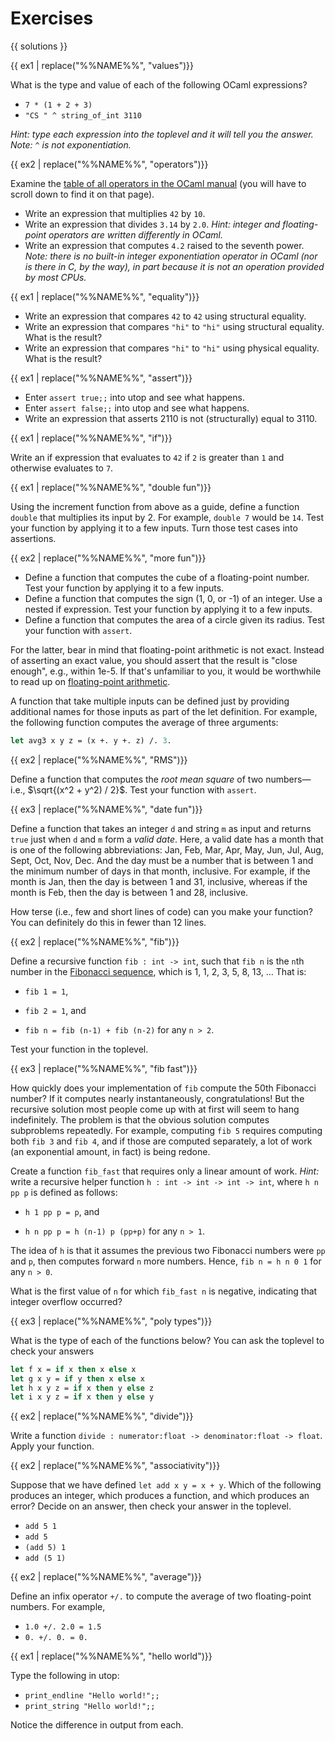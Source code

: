 # Exercises

{{ solutions }}

<!--------------------------------------------------------------------------->
{{ ex1 | replace("%%NAME%%", "values")}}

What is the type and value of each of the following OCaml expressions?

* `7 * (1 + 2 + 3)`
* `"CS " ^ string_of_int 3110`

*Hint: type each expression into the toplevel and it will tell you the answer.
Note: `^` is not exponentiation.*

<!--------------------------------------------------------------------------->
{{ ex2 | replace("%%NAME%%", "operators")}}

Examine the [table of all operators in the OCaml manual][ops] (you will have to
scroll down to find it on that page).

* Write an expression that multiplies `42` by `10`.
* Write an expression that divides `3.14` by `2.0`. *Hint: integer and
  floating-point operators are written differently in OCaml.*
* Write an expression that computes `4.2` raised to the seventh power. *Note:
  there is no built-in integer exponentiation operator in OCaml (nor is there in
  C, by the way), in part because it is not an operation provided by most CPUs.*

[ops]: https://ocaml.org/manual/expr.html#ss:expr-operators

<!--------------------------------------------------------------------------->
{{ ex1 | replace("%%NAME%%", "equality")}}

* Write an expression that compares `42` to `42` using structural equality.
* Write an expression that compares `"hi"` to `"hi"` using structural equality.
  What is the result?
* Write an expression that compares `"hi"` to `"hi"` using physical equality.
  What is the result?

<!--------------------------------------------------------------------------->
{{ ex1 | replace("%%NAME%%", "assert")}}

* Enter `assert true;;` into utop and see what happens.
* Enter `assert false;;` into utop and see what happens.
* Write an expression that asserts 2110 is not (structurally) equal to 3110.

<!--------------------------------------------------------------------------->
{{ ex1 | replace("%%NAME%%", "if")}}

Write an if expression that evaluates to `42` if `2` is greater than `1` and
otherwise evaluates to `7`.

<!--------------------------------------------------------------------------->
{{ ex1 | replace("%%NAME%%", "double fun")}}

Using the increment function from above as a guide, define a function `double`
that multiplies its input by 2. For example, `double 7` would be `14`. Test your
function by applying it to a few inputs. Turn those test cases into assertions.

<!--------------------------------------------------------------------------->
{{ ex2 | replace("%%NAME%%", "more fun")}}

* Define a function that computes the cube of a floating-point number. Test your
  function by applying it to a few inputs.
* Define a function that computes the sign (1, 0, or -1) of an integer. Use a
  nested if expression. Test your function by applying it to a few inputs.
* Define a function that computes the area of a circle given its radius. Test
  your function with `assert`.

For the latter, bear in mind that floating-point arithmetic is not exact.
Instead of asserting an exact value, you should assert that the result is "close
enough", e.g., within 1e-5. If that's unfamiliar to you, it would be worthwhile
to read up on [floating-point arithmetic][fparith].

[fparith]: https://floating-point-gui.de/

A function that take multiple inputs can be defined just by providing additional
names for those inputs as part of the let definition. For example, the following
function computes the average of three arguments:

```ocaml
let avg3 x y z = (x +. y +. z) /. 3.
```

<!--------------------------------------------------------------------------->
{{ ex2 | replace("%%NAME%%", "RMS")}}

Define a function that computes the *root mean square* of two
numbers&mdash;i.e., $\sqrt{(x^2 + y^2) / 2}$. Test your function with `assert`.

<!--------------------------------------------------------------------------->
{{ ex3 | replace("%%NAME%%", "date fun")}}

Define a function that takes an integer `d` and string `m` as input and returns
`true` just when `d` and `m` form a *valid date*. Here, a valid date has a month
that is one of the following abbreviations: Jan, Feb, Mar, Apr, May, Jun, Jul,
Aug, Sept, Oct, Nov, Dec. And the day must be a number that is between 1 and the
minimum number of days in that month, inclusive. For example, if the month is
Jan, then the day is between 1 and 31, inclusive, whereas if the month is Feb,
then the day is between 1 and 28, inclusive.

How terse (i.e., few and short lines of code) can you make your function? You
can definitely do this in fewer than 12 lines.

<!--------------------------------------------------------------------------->
{{ ex2 | replace("%%NAME%%", "fib")}}

Define a recursive function `fib : int -> int`, such that `fib n` is the `n`th
number in the [Fibonacci sequence][fib], which is 1, 1, 2, 3, 5, 8, 13, ... That
is:

  - `fib 1 = 1`,

  - `fib 2 = 1`, and

  - `fib n = fib (n-1) + fib (n-2)` for any `n > 2`.

Test your function in the toplevel.

[fib]: https://en.wikipedia.org/wiki/Fibonacci_number

<!--------------------------------------------------------------------------->
{{ ex3 | replace("%%NAME%%", "fib fast")}}

How quickly does your implementation of `fib` compute the 50th Fibonacci number?
If it computes nearly instantaneously, congratulations! But the recursive
solution most people come up with at first will seem to hang indefinitely. The
problem is that the obvious solution computes subproblems repeatedly. For
example, computing `fib 5` requires computing both `fib 3` and `fib 4`, and if
those are computed separately, a lot of work (an exponential amount, in fact) is
being redone.

Create a function `fib_fast` that requires only a linear amount of work. *Hint:*
write a recursive helper function `h : int -> int -> int -> int`, where
`h n pp p` is defined as follows:

- `h 1 pp p = p`, and

- `h n pp p = h (n-1) p (pp+p)` for any `n > 1`.

The idea of `h` is that it assumes the previous two Fibonacci numbers were `pp`
and `p`, then computes forward `n` more numbers. Hence, `fib n = h n 0 1` for
any `n > 0`.

What is the first value of `n` for which `fib_fast n` is negative, indicating
that integer overflow occurred?

<!--------------------------------------------------------------------------->
{{ ex3 | replace("%%NAME%%", "poly types")}}

What is the type of each of the functions below?  You can ask the toplevel to check
your answers

```ocaml
let f x = if x then x else x
let g x y = if y then x else x
let h x y z = if x then y else z
let i x y z = if x then y else y
```

<!--------------------------------------------------------------------------->
{{ ex2 | replace("%%NAME%%", "divide")}}

Write a function `divide : numerator:float -> denominator:float -> float`. Apply
your function.

<!--------------------------------------------------------------------------->
{{ ex2 | replace("%%NAME%%", "associativity")}}

Suppose that we have defined `let add x y = x + y`. Which of the following
produces an integer, which produces a function, and which produces an error?
Decide on an answer, then check your answer in the toplevel.

* `add 5 1`
* `add 5`
* `(add 5) 1`
* `add (5 1)`

<!--------------------------------------------------------------------------->
{{ ex2 | replace("%%NAME%%", "average")}}

Define an infix operator `+/.` to compute the average of two
floating-point numbers.  For example,

* `1.0 +/. 2.0 = 1.5`
* `0. +/. 0. = 0.`

<!--------------------------------------------------------------------------->
{{ ex1 | replace("%%NAME%%", "hello world")}}

Type the following in utop:

- `print_endline "Hello world!";;`
- `print_string "Hello world!";;`

Notice the difference in output from each.
